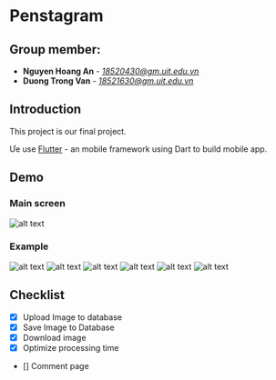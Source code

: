 # Penstagram
## Group member:
* **Nguyen Hoang An** - *18520430@gm.uit.edu.vn*
* **Duong Trong Van** - *18521630@gm.uit.edu.vn*
<!--te-->

## Introduction
This project is our final project. 

Ưe use [Flutter](https://flask.palletsprojects.com/en/1.1.x/) - an mobile framework using Dart to build mobile app.
## Demo

### Main screen
![alt text](https://github.com/NguyenHoangAn0511/PenstagramMMLAB/blob/main/imgs/Screenshot_1637558482.png)

### Example
![alt text](https://github.com/NguyenHoangAn0511/PenstagramMMLAB/blob/main/imgs/Screenshot_1637558504.png)
![alt text](https://github.com/NguyenHoangAn0511/PenstagramMMLAB/blob/main/imgs/Screenshot_1637558510.png)
![alt text](https://github.com/NguyenHoangAn0511/PenstagramMMLAB/blob/main/imgs/Screenshot_1637558574.png)
![alt text](https://github.com/NguyenHoangAn0511/PenstagramMMLAB/blob/main/imgs/Screenshot_1637558510.png)
![alt text](https://github.com/NguyenHoangAn0511/PenstagramMMLAB/blob/main/imgs/Screenshot_1637558615.png)
![alt text](https://github.com/NguyenHoangAn0511/PenstagramMMLAB/blob/main/imgs/Screenshot_1637558619.png)

## Checklist
- [x] Upload Image to database
- [x] Save Image to Database
- [x] Download image
- [x] Optimize processing time
- [] Comment page
